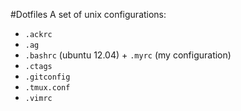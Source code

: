 #Dotfiles
A set of unix configurations:
* `.ackrc`
* `.ag`
* `.bashrc` (ubuntu 12.04) + `.myrc` (my configuration)
* `.ctags`
* `.gitconfig`
* `.tmux.conf`
* `.vimrc`
